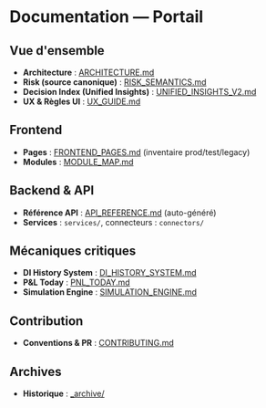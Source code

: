 # Documentation — Portail

## Vue d'ensemble
- **Architecture** : [ARCHITECTURE.md](ARCHITECTURE.md)
- **Risk (source canonique)** : [RISK_SEMANTICS.md](RISK_SEMANTICS.md)
- **Decision Index (Unified Insights)** : [UNIFIED_INSIGHTS_V2.md](UNIFIED_INSIGHTS_V2.md)
- **UX & Règles UI** : [UX_GUIDE.md](UX_GUIDE.md)

## Frontend
- **Pages** : [FRONTEND_PAGES.md](FRONTEND_PAGES.md) (inventaire prod/test/legacy)
- **Modules** : [MODULE_MAP.md](MODULE_MAP.md)

## Backend & API
- **Référence API** : [API_REFERENCE.md](API_REFERENCE.md) (auto-généré)
- **Services** : `services/`, connecteurs : `connectors/`

## Mécaniques critiques
- **DI History System** : [DI_HISTORY_SYSTEM.md](DI_HISTORY_SYSTEM.md)
- **P&L Today** : [PNL_TODAY.md](PNL_TODAY.md)
- **Simulation Engine** : [SIMULATION_ENGINE.md](SIMULATION_ENGINE.md)

## Contribution
- **Conventions & PR** : [CONTRIBUTING.md](CONTRIBUTING.md)

## Archives
- **Historique** : [_archive/](_archive/)
